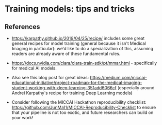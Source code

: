 # Training models: tips and tricks

## References

* https://karpathy.github.io/2019/04/25/recipe/ includes some great general recipes for model training (general because it isn't Medical Imaging in particular): we'd like to do a specialization of this, assuming readers are already aware of these fundamental rules. 

* https://docs.nvidia.com/clara/clara-train-sdk/pt/mmar.html - specifically for medical AI models. 

* Also see this blog post for great ideas: https://medium.com/miccai-educational-initiative/project-roadmap-for-the-medical-imaging-student-working-with-deep-learning-351add6066cf (especially around Andrei Karpathy's recipe for training Deep Learning models)

* Consider following the MICCAI Hackathon reproducibility checklist: https://github.com/JunMa11/MICCAI-Reproducibility-Checklist to ensure that your pipeline is not too exotic, and future researchers can build on your work!
